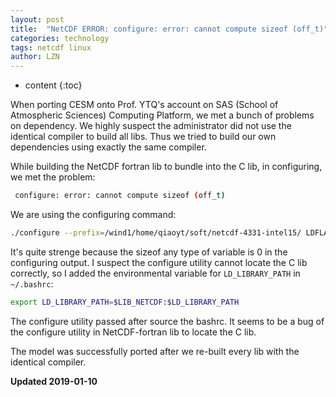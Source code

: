 ```yaml
---
layout: post
title:  "NetCDF ERROR: configure: error: cannot compute sizeof (off_t)"
categories: technology
tags: netcdf linux 
author: LZN
---
```


* content
{:toc}

When porting CESM onto Prof. YTQ's account on SAS (School of Atmospheric Sciences) Computing Platform, we met a bunch of problems on dependency. We highly suspect the administrator did not use the identical compiler to build all libs. Thus we tried to build our own dependencies using exactly the same compiler.

While building the NetCDF fortran lib to bundle into the C lib, in configuring, we met the problem:

``` bash
 configure: error: cannot compute sizeof (off_t)
```

We are using the configuring command:
``` bash
./configure --prefix=/wind1/home/qiaoyt/soft/netcdf-4331-intel15/ LDFLAGS="-L/wind1/home/qiaoyt/soft/netcdf-4331-intel15/lib" CPPFLAGS="-I/wind1/home/qiaoyt/soft/netcdf-4331-intel15/include" FC=ifort
```

It's quite strenge because the sizeof any type of variable is 0 in the configuring output. I suspect the configure utility cannot locate the C lib correctly, so I added the environmental variable for `LD_LIBRARY_PATH` in `~/.bashrc`:
``` bash
export LD_LIBRARY_PATH=$LIB_NETCDF:$LD_LIBRARY_PATH
```

The configure utility passed after source the bashrc. It seems to be a bug of the configure utility in NetCDF-fortran lib to locate the C lib.

The model was successfully ported after we re-built every lib with the identical compiler.

**Updated 2019-01-10**

